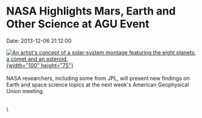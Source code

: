 NASA Highlights Mars, Earth and Other Science at AGU Event
==========================================================

Date: 2013-12-06 21:12:00

[![An artist\'s concept of a solar-system montage featuring the eight
planets, a comet and an
asteroid.](http://www.jpl.nasa.gov/images/education/20090603/montage-20090603-th.jpg){width="100"
height="75"}](http://www.jpl.nasa.gov/news/news.php?release=2013-354&rn=news.xml&rst=3975)\
\
NASA researchers, including some from JPL, will present new findings on
Earth and space science topics at the next week\'s American Geophysical
Union meeting.

\
\
